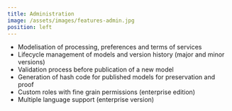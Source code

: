 ```yaml
---
title: Administration
image: /assets/images/features-admin.jpg
position: left
---
```


  - Modelisation of processing, preferences and terms of services
  - Lifecycle management of models and version history (major and minor versions) 
  - Validation process before publication of a new model
  - Generation of hash code for published models for preservation and proof
  - Custom roles with fine grain permissions (enterprise edition)
  - Multiple language support (enterprise version)
